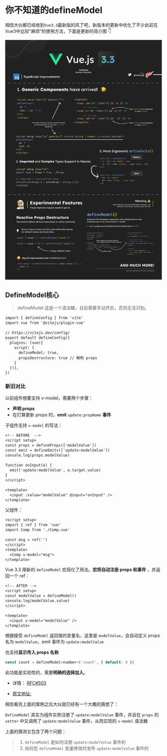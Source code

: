 # 你不知道的defineModel

相信大伙都已经收到```Vue3.3```最新版的风了吧，新版本的更新中优化了不少此前在Vue3中比较“麻烦”的使用方法，下面是更新的简介图 👇

![defineModel](./images/defineModel/defineModel.jpg)

## DefineModel核心

> defineModel 这是一个语法糖，目前需要手动开启，否则无法识别。
```js{8,9}
import { defineConfig } from 'vite'
import vue from '@vitejs/plugin-vue'

// https://vitejs.dev/config/
export default defineConfig({
  plugins: [vue({
    script: {
      defineModel: true,
      propsDestructure: true // 解构 props
    }
  })],
})
```

### 新旧对比

<!-- 在开发的过程中，如果有需要通过<b>子组件进行状态更新</b>的话，<b>v-model</b>是一个绕不开的点。以前的<b>v-model</b>是这样用的 👇 -->

以前组件想要支持 v-model，需要两个步骤：

* <b>声明 props</b>
* 在打算更新 props 时，<b>emit</b> ```update:propName``` <b>事件</b>

子组件支持 ```v-model``` 的写法：
```vue
<!-- BEFORE  -->
<script setup>
const props = defineProps(['modelValue'])
const emit = defineEmits(['update:modelValue'])
console.log(props.modelValue)

function onInput(e) {
  emit('update:modelValue', e.target.value)
}
</script>

<template>
  <input :value="modelValue" @input="onInput" />
</template>
```

父组件：
```vue
<script setup>
import { ref } from 'vue'
import Comp from './Comp.vue'

const msg = ref('')
</script>
<template>
  <Comp v-model="msg">
</template>
```

Vue 3.3 用新的 ```defineModel``` 宏简化了用法。<b>宏将自动注册 props 和事件</b> ，并返回一个 ref：
```vue
<!-- AFTER -->
<script setup>
const modelValue = defineModel()
console.log(modelValue.value)
</script>

<template>
  <input v-model="modelValue" />
</template>
```

根据接受 ```defineModel``` 返回值的变量名，这里是 ```modelValue```，会自动定义 props 名为 
 ```modelValue```，emit 事件为 ```update:modelValue```

也支持<b>显示传入 props 名称</b>

```js
const count = defineModel<number>('count', { default: 0 })
```

此功能是实验性的，需要<b>明确的选择加入</b>。

* 详情： [RFC#503](https://github.com/vuejs/rfcs/discussions/503)

* [原文地址:](https://blog.vuejs.org/posts/vue-3-3)

相信看完上面的案例之后大伙就已经有一个大概的猜想了：

```DefineModel``` 其实为组件实例注册了 ```update:modelValue``` 事件，并且在 ```props``` 的```setter``` 中又调用了 ```update:modelValue``` 事件，从而实现的 ```v-model``` 语法糖

上面的猜测又包含了两个问题：
> 1. ```defineModel``` 是如何注册 ```update:modelValue``` 事件的
> 2. 如何在 ```defineModel``` 变量修改时发布 ```update:modelValue``` 事件的